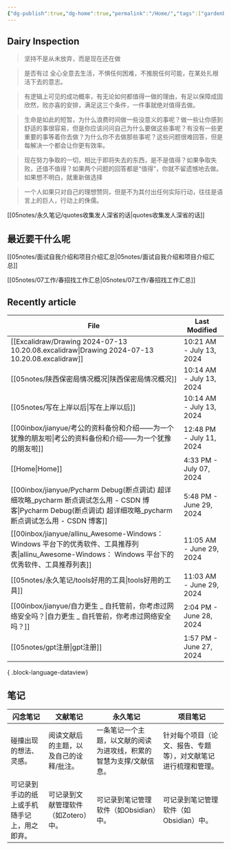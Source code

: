 ```yaml
---
{"dg-publish":true,"dg-home":true,"permalink":"/Home/","tags":["gardenEntry"],"dgPassFrontmatter":true,"noteIcon":""}
---
```



## Dairy Inspection

> 坚持不是从未放弃，而是现在还在做

> 是否有过 全心全意去生活，不惧任何困难，不推脱任何可能，在某处扎根活下去的意志。

> 有逻辑上可见的成功概率，有无论如何都值得一做的理由，有足以保障成固欣然，败亦喜的安排，满足这三个条件，一件事就绝对值得去做。

> 生命是如此的短暂，为什么浪费时间做一些没意义的事呢？做一些让你感到舒适的事很容易，但是你应该问问自己为什么要做这些事呢？有没有一些更重要的事等着你去做？为什么你不去做那些事呢？这些问题很难回答，但是每解决一个都会让你更有效率。

> 现在努力争取的一切，相比于即将失去的东西，是不是值得？如果争取失败，还值不值得？如果两个问题的回答都是“值得”，你就不留遗憾地去做。如果想不明白，就重新做选择

> 一个人如果只对自己的理想赞同，但是不为其付出任何实际行动，往往是语言上的巨人，行动上的侏儒。

[[05notes/永久笔记/quotes收集发人深省的话\|quotes收集发人深省的话]]


##  最近要干什么呢




[[05notes/面试自我介绍和项目介绍汇总\|05notes/面试自我介绍和项目介绍汇总]]


[[05notes/07工作/春招找工作汇总\|05notes/07工作/春招找工作汇总]]
















## Recently article

| File                                                                                                                            | Last Modified            |
| ------------------------------------------------------------------------------------------------------------------------------- | ------------------------ |
| [[Excalidraw/Drawing 2024-07-13 10.20.08.excalidraw\|Drawing 2024-07-13 10.20.08.excalidraw]]                                | 10:21 AM - July 13, 2024 |
| [[05notes/陕西保密局情况概况\|陕西保密局情况概况]]                                                                                             | 10:14 AM - July 13, 2024 |
| [[05notes/写在上岸以后\|写在上岸以后]]                                                                                                   | 10:14 AM - July 13, 2024 |
| [[00inbox/jianyue/考公的资料备份和介绍——为一个犹豫的朋友啦\|考公的资料备份和介绍——为一个犹豫的朋友啦]]                                                             | 12:48 PM - July 11, 2024 |
| [[Home\|Home]]                                                                                                               | 4:33 PM - July 07, 2024  |
| [[00inbox/jianyue/Pycharm Debug(断点调试) 超详细攻略_pycharm 断点调试怎么用 - CSDN 博客\|Pycharm Debug(断点调试) 超详细攻略_pycharm 断点调试怎么用 - CSDN 博客]] | 5:48 PM - June 29, 2024  |
| [[00inbox/jianyue/allinu_Awesome-Windows： Windows 平台下的优秀软件、工具推荐列表\|allinu_Awesome-Windows： Windows 平台下的优秀软件、工具推荐列表]]         | 11:05 AM - June 29, 2024 |
| [[05notes/永久笔记/tools好用的工具\|tools好用的工具]]                                                                                      | 11:03 AM - June 29, 2024 |
| [[00inbox/jianyue/自力更生 _ 自托管前，你考虑过网络安全吗？\|自力更生 _ 自托管前，你考虑过网络安全吗？]]                                                           | 2:04 PM - June 28, 2024  |
| [[05notes/gpt注册\|gpt注册]]                                                                                                     | 1:57 PM - June 27, 2024  |

{ .block-language-dataview}


## 笔记

| 闪念笔记 | 文献笔记 | 永久笔记 | 项目笔记 |
| ---- | ---- | ---- | ---- |
| 碰撞出现的想法、灵感。 | 阅读文献后的主题，以及自己的诠释/批注。 | 一条笔记一个主题，以文献的阅读为进攻线，积累的智慧为支撑/文献信息。 | 针对每个项目（论文、报告、专题等），对文献笔记进行梳理和管理。 |
| 可记录到手边的纸上或手机随手记上，用之即弃。 | 可记录到文献管理软件（如Zotero）中。 | 可记录到笔记管理软件（如Obsidian）中。 | 可记录到笔记管理软件（如Obsidian）中。 |



